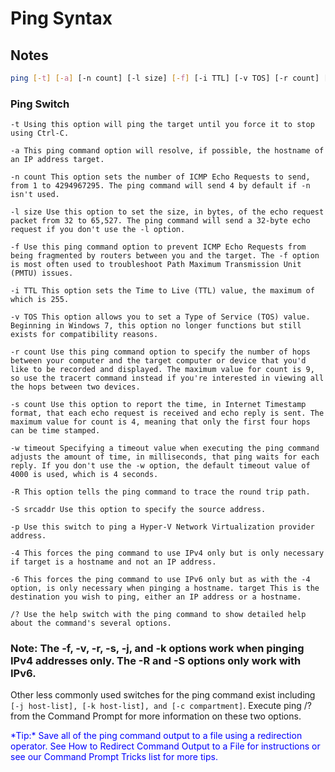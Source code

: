 # Ping Syntax

## Notes

```bash
ping [-t] [-a] [-n count] [-l size] [-f] [-i TTL] [-v TOS] [-r count] [-s count] [-w timeout] [-R] [-S srcaddr] [-p] [-4] [-6] target [/?]
```
### Ping Switch
```
-t Using this option will ping the target until you force it to stop using Ctrl-C.

-a This ping command option will resolve, if possible, the hostname of an IP address target.

-n count This option sets the number of ICMP Echo Requests to send, from 1 to 4294967295. The ping command will send 4 by default if -n isn't used.

-l size Use this option to set the size, in bytes, of the echo request packet from 32 to 65,527. The ping command will send a 32-byte echo request if you don't use the -l option.

-f Use this ping command option to prevent ICMP Echo Requests from being fragmented by routers between you and the target. The -f option is most often used to troubleshoot Path Maximum Transmission Unit (PMTU) issues.

-i TTL This option sets the Time to Live (TTL) value, the maximum of which is 255.

-v TOS This option allows you to set a Type of Service (TOS) value. Beginning in Windows 7, this option no longer functions but still exists for compatibility reasons.

-r count Use this ping command option to specify the number of hops between your computer and the target computer or device that you'd like to be recorded and displayed. The maximum value for count is 9, so use the tracert command instead if you're interested in viewing all the hops between two devices.

-s count Use this option to report the time, in Internet Timestamp format, that each echo request is received and echo reply is sent. The maximum value for count is 4, meaning that only the first four hops can be time stamped.

-w timeout Specifying a timeout value when executing the ping command adjusts the amount of time, in milliseconds, that ping waits for each reply. If you don't use the -w option, the default timeout value of 4000 is used, which is 4 seconds.

-R This option tells the ping command to trace the round trip path.

-S srcaddr Use this option to specify the source address.

-p Use this switch to ping a Hyper-V Network Virtualization provider address.

-4 This forces the ping command to use IPv4 only but is only necessary if target is a hostname and not an IP address.

-6 This forces the ping command to use IPv6 only but as with the -4 option, is only necessary when pinging a hostname. target This is the destination you wish to ping, either an IP address or a hostname.

/? Use the help switch with the ping command to show detailed help about the command's several options.
```

### Note: The -f, -v, -r, -s, -j, and -k options work when pinging IPv4 addresses only. The -R and -S options only work with IPv6.

Other less commonly used switches for the ping command exist including ```[-j host-list], [-k host-list], and [-c compartment]```. Execute ping /? from the Command Prompt for more information on these two options.

<span style="color:blue">
*Tip:* Save all of the ping command output to a file using a redirection operator. See How to Redirect Command Output to a File for instructions or see our Command Prompt Tricks list for more tips.
</span>